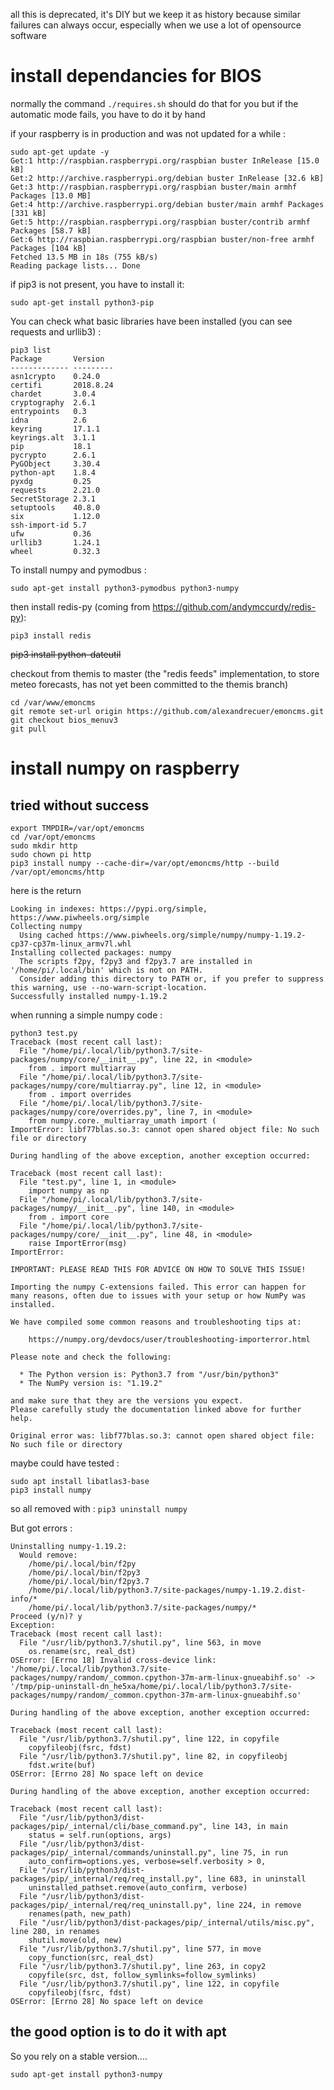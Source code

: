 all this is deprecated, it's DIY but we keep it as history because similar failures can always occur, especially when we use a lot of opensource software

# install dependancies for BIOS

normally the command `./requires.sh` should do that for you but if the automatic mode fails, you have to do it by hand

if your raspberry is in production and was not updated for a while :
```
sudo apt-get update -y
Get:1 http://raspbian.raspberrypi.org/raspbian buster InRelease [15.0 kB]
Get:2 http://archive.raspberrypi.org/debian buster InRelease [32.6 kB]
Get:3 http://raspbian.raspberrypi.org/raspbian buster/main armhf Packages [13.0 MB]
Get:4 http://archive.raspberrypi.org/debian buster/main armhf Packages [331 kB]
Get:5 http://raspbian.raspberrypi.org/raspbian buster/contrib armhf Packages [58.7 kB]                                        
Get:6 http://raspbian.raspberrypi.org/raspbian buster/non-free armhf Packages [104 kB]                                        
Fetched 13.5 MB in 18s (755 kB/s)                                                                                             
Reading package lists... Done
```
if pip3 is not present, you have to install it:
```
sudo apt-get install python3-pip
```
You can check what basic libraries have been installed (you can see requests and urllib3) :
```
pip3 list
Package       Version  
------------- ---------
asn1crypto    0.24.0   
certifi       2018.8.24
chardet       3.0.4    
cryptography  2.6.1    
entrypoints   0.3      
idna          2.6      
keyring       17.1.1   
keyrings.alt  3.1.1    
pip           18.1     
pycrypto      2.6.1    
PyGObject     3.30.4   
python-apt    1.8.4    
pyxdg         0.25     
requests      2.21.0   
SecretStorage 2.3.1    
setuptools    40.8.0   
six           1.12.0   
ssh-import-id 5.7      
ufw           0.36     
urllib3       1.24.1   
wheel         0.32.3 
```

To install numpy and pymodbus :
```
sudo apt-get install python3-pymodbus python3-numpy
```
then install redis-py (coming from https://github.com/andymccurdy/redis-py):
```
pip3 install redis
```

~~pip3 install python-dateutil~~

checkout from themis to master (the "redis feeds" implementation, to store meteo forecasts, has not yet been committed to the themis branch)
```
cd /var/www/emoncms
git remote set-url origin https://github.com/alexandrecuer/emoncms.git
git checkout bios_menuv3
git pull
```

# install numpy on raspberry

## tried without success
```
export TMPDIR=/var/opt/emoncms
cd /var/opt/emoncms
sudo mkdir http
sudo chown pi http
pip3 install numpy --cache-dir=/var/opt/emoncms/http --build /var/opt/emoncms/http
```
here is the return
```
Looking in indexes: https://pypi.org/simple, https://www.piwheels.org/simple
Collecting numpy
  Using cached https://www.piwheels.org/simple/numpy/numpy-1.19.2-cp37-cp37m-linux_armv7l.whl
Installing collected packages: numpy
  The scripts f2py, f2py3 and f2py3.7 are installed in '/home/pi/.local/bin' which is not on PATH.
  Consider adding this directory to PATH or, if you prefer to suppress this warning, use --no-warn-script-location.
Successfully installed numpy-1.19.2
```

when running a simple numpy code :
```
python3 test.py
Traceback (most recent call last):
  File "/home/pi/.local/lib/python3.7/site-packages/numpy/core/__init__.py", line 22, in <module>
    from . import multiarray
  File "/home/pi/.local/lib/python3.7/site-packages/numpy/core/multiarray.py", line 12, in <module>
    from . import overrides
  File "/home/pi/.local/lib/python3.7/site-packages/numpy/core/overrides.py", line 7, in <module>
    from numpy.core._multiarray_umath import (
ImportError: libf77blas.so.3: cannot open shared object file: No such file or directory

During handling of the above exception, another exception occurred:

Traceback (most recent call last):
  File "test.py", line 1, in <module>
    import numpy as np
  File "/home/pi/.local/lib/python3.7/site-packages/numpy/__init__.py", line 140, in <module>
    from . import core
  File "/home/pi/.local/lib/python3.7/site-packages/numpy/core/__init__.py", line 48, in <module>
    raise ImportError(msg)
ImportError: 

IMPORTANT: PLEASE READ THIS FOR ADVICE ON HOW TO SOLVE THIS ISSUE!

Importing the numpy C-extensions failed. This error can happen for
many reasons, often due to issues with your setup or how NumPy was
installed.

We have compiled some common reasons and troubleshooting tips at:

    https://numpy.org/devdocs/user/troubleshooting-importerror.html

Please note and check the following:

  * The Python version is: Python3.7 from "/usr/bin/python3"
  * The NumPy version is: "1.19.2"

and make sure that they are the versions you expect.
Please carefully study the documentation linked above for further help.

Original error was: libf77blas.so.3: cannot open shared object file: No such file or directory
```

maybe could have tested :
```
sudo apt install libatlas3-base
pip3 install numpy
```
so all removed with : `pip3 uninstall numpy`

But got errors :
```
Uninstalling numpy-1.19.2:
  Would remove:
    /home/pi/.local/bin/f2py
    /home/pi/.local/bin/f2py3
    /home/pi/.local/bin/f2py3.7
    /home/pi/.local/lib/python3.7/site-packages/numpy-1.19.2.dist-info/*
    /home/pi/.local/lib/python3.7/site-packages/numpy/*
Proceed (y/n)? y
Exception:
Traceback (most recent call last):
  File "/usr/lib/python3.7/shutil.py", line 563, in move
    os.rename(src, real_dst)
OSError: [Errno 18] Invalid cross-device link: '/home/pi/.local/lib/python3.7/site-packages/numpy/random/_common.cpython-37m-arm-linux-gnueabihf.so' -> '/tmp/pip-uninstall-dn_he5xa/home/pi/.local/lib/python3.7/site-packages/numpy/random/_common.cpython-37m-arm-linux-gnueabihf.so'

During handling of the above exception, another exception occurred:

Traceback (most recent call last):
  File "/usr/lib/python3.7/shutil.py", line 122, in copyfile
    copyfileobj(fsrc, fdst)
  File "/usr/lib/python3.7/shutil.py", line 82, in copyfileobj
    fdst.write(buf)
OSError: [Errno 28] No space left on device

During handling of the above exception, another exception occurred:

Traceback (most recent call last):
  File "/usr/lib/python3/dist-packages/pip/_internal/cli/base_command.py", line 143, in main
    status = self.run(options, args)
  File "/usr/lib/python3/dist-packages/pip/_internal/commands/uninstall.py", line 75, in run
    auto_confirm=options.yes, verbose=self.verbosity > 0,
  File "/usr/lib/python3/dist-packages/pip/_internal/req/req_install.py", line 683, in uninstall
    uninstalled_pathset.remove(auto_confirm, verbose)
  File "/usr/lib/python3/dist-packages/pip/_internal/req/req_uninstall.py", line 224, in remove
    renames(path, new_path)
  File "/usr/lib/python3/dist-packages/pip/_internal/utils/misc.py", line 280, in renames
    shutil.move(old, new)
  File "/usr/lib/python3.7/shutil.py", line 577, in move
    copy_function(src, real_dst)
  File "/usr/lib/python3.7/shutil.py", line 263, in copy2
    copyfile(src, dst, follow_symlinks=follow_symlinks)
  File "/usr/lib/python3.7/shutil.py", line 122, in copyfile
    copyfileobj(fsrc, fdst)
OSError: [Errno 28] No space left on device
```

## the good option is to do it with apt
So you rely on a stable version....
```
sudo apt-get install python3-numpy
```
